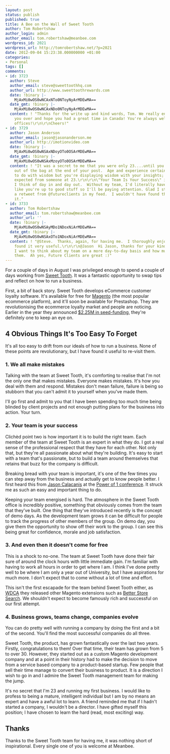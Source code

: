 ```yaml
---
layout: post
status: publish
published: true
title: A Bee on the Wall of Sweet Tooth
author: Tom Robertshaw
author_login: admin
author_email: tom.robertshaw@meanbee.com
wordpress_id: 2021
wordpress_url: http://tomrobertshaw.net/?p=2021
date: 2012-09-04 15:23:38.000000000 +01:00
categories:
- Personal
tags: []
comments:
- id: 3723
  author: Steve
  author_email: steve@sweettoothhq.com
  author_url: http://www.sweettoothrewards.com
  date: !binary |-
    MjAxMi0wOS0wNCAxNTo0NToyNyArMDEwMA==
  date_gmt: !binary |-
    MjAxMi0wOS0wNCAxNDo0NToyNyArMDEwMA==
  content: ! "Thanks for the write up and kind words, Tom. We really enjoyed having
    you over and hope you had a great time in Canada! You're always welcome in our
    offices!\r\n\r\nCheers!"
- id: 3729
  author: Jason Anderson
  author_email: jason@jasonanderson.me
  author_url: http://imotionvideo.com
  date: !binary |-
    MjAxMi0wOS0wNSAxNDoyOTo0OSArMDEwMA==
  date_gmt: !binary |-
    MjAxMi0wOS0wNSAxMzoyOTo0OSArMDEwMA==
  content: ! "It was a secret to me that you were only 23....until you let the cat
    out of the bag at the end of your post.  Age and experience certainly has a lot
    to do with wisdom but you're displaying wisdom with your insights; much more than
    expected from someone at 23.\r\n\r\n\"Your Team Is Your Success\" is a mantra
    I think of day in and day out.  Without my team, I'd literally have ZERO.  \r\n\r\nLooks
    like you're up to good stuff so I'll be paying attention. Glad I stumbled upon
    a retweet from @futureclients in my feed.  I wouldn't have found this without
    it."
- id: 3733
  author: Tom Robertshaw
  author_email: tom.robertshaw@meanbee.com
  author_url: ''
  date: !binary |-
    MjAxMi0wOS0wNSAyMDo1NDoxNiArMDEwMA==
  date_gmt: !binary |-
    MjAxMi0wOS0wNSAxOTo1NDoxNiArMDEwMA==
  content: ! "@Steve.  Thanks, again, for having me.  I thoroughly enjoyed it and
    found it very useful.\r\n\r\n@Jason  Hi Jason, thanks for your kind words.  Definitely,
    I want to think about my team on a more day-to-day basis and how much I value
    them.  Ah yes, Future Clients are great :)"
---
```

For a couple of days in August I was privileged enough to spend a couple of days working from <a href="http://www.sweettoothrewards.com/">Sweet Tooth</a>.  It was a fantastic opportunity to swap tips and reflect on how to run a business.

First, a bit of back story. Sweet Tooth develops eCommerce customer loyalty software.  It's available for free for <a href="http://www.magentocommerce.com/magento-connect/sweet-tooth-customer-rewards.html">Magento</a> (the most popular ecommerce platform), and it'll soon be available for Prestashop.  They are revolutionising the ecommerce loyalty market and people are noticing.  Earlier in the year they announced <a href="http://business.financialpost.com/2012/05/07/e-commerce-loyalty-company-sweet-tooth-raises-2-25m-in-seed-funding/">$2.25M in seed-funding</a>, they're definitely one to keep an eye on. 

<h2>4 Obvious Things It's Too Easy To Forget</h2>

It's all too easy to drift from our ideals of how to run a business.  None of these points are revolutionary, but I have found it useful to re-visit them.

<h3>1. We all make mistakes</h3>

Talking with the team at Sweet Tooth, it's comforting to realise that I'm not the only one that makes mistakes.  Everyone makes mistakes.  It's how you deal with them and respond.  Mistakes don't mean failure, failure is being so stubborn that you can't admit it to yourself when you've made them.  

I'll go first and admit to you that I have been spending too much time being blinded by client projects and not enough putting plans for the business into action.  Your turn.

<h3>2. Your team is your success</h3>

Clichèd point two is how important it is to build the right team. Each member of the team at Sweet Tooth is an expert in what they do.  I got a real sense of the professional respect that they have for each other.   Not only that, but they're all passionate about what they're building.  It's easy to start with a team that's passionate, but to build a team around themselves that retains that buzz for the company is difficult.

Breaking bread with your team is important, it's one of the few times you can step away from the business and actually get to know people better.  I first heard this from <a href="https://twitter.com/jason">Jason Calacanis</a> at the <a href="http://p0wer0f1.com/">Power of 1 conference</a>.  It struck me as such an easy and important thing to do. 

Keeping your team energised is hard.  The atmosphere in the Sweet Tooth office is incredibly positive, something that obviously comes from the team that they've built.  One thing that they've introduced recently is the concept of demo days.  As the development team grows it can be difficult for people to track the progress of other members of the group.  On demo day, you give them the opportunity to show off their work to the group.  I can see this being great for confidence, morale and job satisfaction.

<h3>3. And even then it doesn't come for free</h3>

This is a shock to no-one.  The team at Sweet Tooth have done their fair sure of around the clock hours with little immediate gain.  I'm familiar with having to work all hours in order to get where I am.  I think I've done pretty well to be where I am only a year out of University, but I have aspirations for much more.  I don't expect that to come without a lot of time and effort. 

This isn't the first escapade for the team behind Sweet Tooth either, as <a href="http://www.wdca.ca/">WDCA</a> they released other Magento extensions such as <a href="http://www.betterstoresearch.com/">Better Store Search</a>.  We shouldn't expect to become famously rich and successful on our first attempt. 

<h3>4. Business grows, teams change, companies evolve</h3>

You can do pretty well with running a company by doing the first and a bit of the second.  You'll find the most successful companies do all three.

Sweet Tooth, the product, has grown fantastically over the last two years.  Firstly, congratulations to them! Over that time, their team has grown from 5 to over 30.  However, they started out as a custom Magento development company and at a point in their history had to make the decision to move from a service based company to a product-based startup.  Few people that sell their time manage to convert their business to product. It is a direction I wish to go in and I admire the Sweet Tooth management team for making the jump.

It's no secret that I'm 23 and running my first business.  I would like to profess to being a mature, intelligent individual but I am by no means an expert and have a awful lot to learn.  A friend reminded me that if I hadn't started a company, I wouldn't be a director.  I have gifted myself this position; I have chosen to learn the hard (read, most exciting) way.

<h2>Thanks</h2>

Thanks to the Sweet Tooth team for having me, it was nothing short of inspirational.  Every single one of you is welcome at Meanbee.

